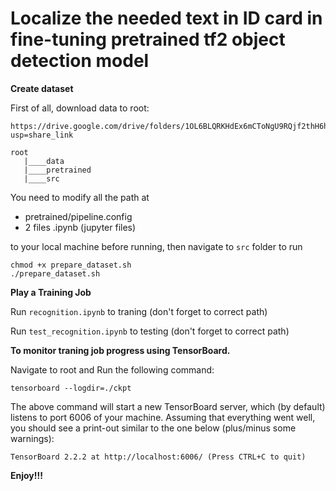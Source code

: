 # Localize the needed text in ID card in fine-tuning pretrained tf2 object detection model

**Create dataset**

First of all, download data to root:

```
https://drive.google.com/drive/folders/1OL6BLQRKHdEx6mCToNgU9RQjf2thH6ha?usp=share_link
```

```
root
   |____data
   |____pretrained
   |____src
```

You need to modify all the path at

*   pretrained/pipeline.config
*   2 files .ipynb (jupyter files)

to your local machine before running, then navigate to ```src``` folder to run

```
chmod +x prepare_dataset.sh
./prepare_dataset.sh
```

**Play a Training Job**

Run ```recognition.ipynb``` to traning (don't forget to correct path)

Run ```test_recognition.ipynb``` to testing (don't forget to correct path)

**To monitor traning job progress using TensorBoard.**

Navigate to root and Run the following command:

```
tensorboard --logdir=./ckpt
```

The above command will start a new TensorBoard server, which (by default) listens to port 6006 of your machine. Assuming that everything went well, you should see a print-out similar to the one below (plus/minus some warnings):

```
TensorBoard 2.2.2 at http://localhost:6006/ (Press CTRL+C to quit)
```

**Enjoy!!!**
